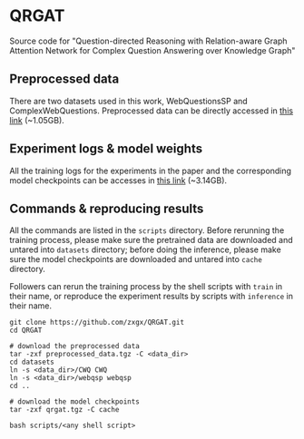 # QRGAT
Source code for "Question-directed Reasoning with Relation-aware Graph Attention Network for Complex Question Answering over Knowledge Graph"

## Preprocessed data
There are two datasets used in this work, WebQuestionsSP and ComplexWebQuestions.
Preprocessed data can be directly accessed in [this link](https://drive.google.com/file/d/1OL45pvg5EflFI8wqYu8MJa48spnYKgRD/view?usp=sharing) (~1.05GB).

## Experiment logs & model weights
All the training logs for the experiments in the paper and the corresponding model checkpoints can be accesses in [this link](https://drive.google.com/file/d/19aGf1OF2XrQI75yjn54BoLkvdt9mdP47/view?usp=sharing) (~3.14GB).

## Commands & reproducing results
All the commands are listed in the `scripts` directory. Before rerunning the training process, please make sure the pretrained data are downloaded and untared into `datasets` directory; before doing the inference, please make sure the model checkpoints are downloaded and untared into `cache` directory.

Followers can rerun the training process by the shell scripts with `train` in their name, or reproduce the experiment results by scripts with `inference` in their name.


```
git clone https://github.com/zxgx/QRGAT.git
cd QRGAT

# download the preprocessed data
tar -zxf preprocessed_data.tgz -C <data_dir>
cd datasets
ln -s <data_dir>/CWQ CWQ
ln -s <data_dir>/webqsp webqsp
cd ..

# download the model checkpoints
tar -zxf qrgat.tgz -C cache

bash scripts/<any shell script>
```
